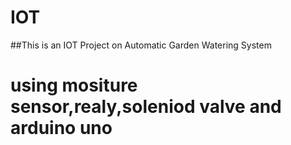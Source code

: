 # IOT
##This is an IOT Project on Automatic Garden Watering System
# using mositure sensor,realy,soleniod valve and arduino uno
